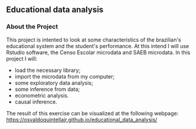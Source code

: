 
## **Educational data analysis**
### About the Project

This project is intented to look at some characteristics of the brazilian's educational system and the student's performance. At this intend I will use Rstudio software, the Censo Escolar microdata and SAEB microdata.
In this project I will: 
  - load the necessary library;
  - import the microdata from my computer;
  - some exploratory data analysis;
  - some inference from data;
  - econometric analysis.
  - causal inference.

The result of this exercise can be visualized at the following webpage:
<https://osvaldoquintellajr.github.io/educational_data_analysis/>
